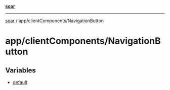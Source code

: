 [**soar**](../../../README.md)

***

[soar](../../../modules.md) / app/clientComponents/NavigationButton

# app/clientComponents/NavigationButton

## Variables

- [default](variables/default.md)
